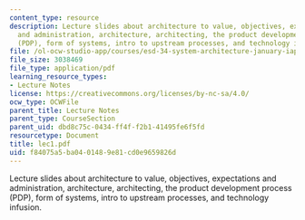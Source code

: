 ```yaml
---
content_type: resource
description: Lecture slides about architecture to value, objectives, expectations
  and administration, architecture, architecting, the product development process
  (PDP), form of systems, intro to upstream processes, and technology infusion.
file: /ol-ocw-studio-app/courses/esd-34-system-architecture-january-iap-2007/f84075a5ba0401489e81cd0e9659826d_lec1.pdf
file_size: 3038469
file_type: application/pdf
learning_resource_types:
- Lecture Notes
license: https://creativecommons.org/licenses/by-nc-sa/4.0/
ocw_type: OCWFile
parent_title: Lecture Notes
parent_type: CourseSection
parent_uid: dbd8c75c-0434-ff4f-f2b1-41495fe6f5fd
resourcetype: Document
title: lec1.pdf
uid: f84075a5-ba04-0148-9e81-cd0e9659826d
---
```

Lecture slides about architecture to value, objectives, expectations and administration, architecture, architecting, the product development process (PDP), form of systems, intro to upstream processes, and technology infusion.